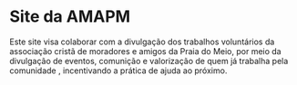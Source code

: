 # Site da AMAPM

Este site visa colaborar com a divulgação dos trabalhos voluntários da associação cristã de moradores e amigos da Praia do Meio, por meio da divulgação de eventos, comunição e valorização de quem já trabalha pela comunidade , incentivando a prática de ajuda ao próximo.